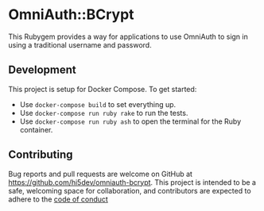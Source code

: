 # OmniAuth::BCrypt

This Rubygem provides a way for applications to use OmniAuth to sign in using a traditional username and password.

## Development

This project is setup for Docker Compose. To get started:

- Use `docker-compose build` to set everything up.
- Use `docker-compose run ruby rake` to run the tests.
- Use `docker-compose run ruby ash` to open the terminal for the Ruby container.

## Contributing

Bug reports and pull requests are welcome on GitHub at https://github.com/hi5dev/omniauth-bcrypt. This project is
intended to be a safe, welcoming space for collaboration, and contributors are expected to adhere to the
[code of conduct](https://github.com/hi5dev/omniauth-bcrypt/blob/master/CODE_OF_CONDUCT.md)
